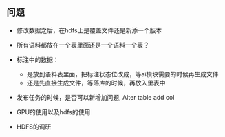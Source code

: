 ## 问题



- 修改数据之后，在hdfs上是覆盖文件还是新添一个版本



- 所有语料都放在一个表里面还是一个语料一个表？
- 标注中的数据：
  - 是放到语料表里面，把标注状态位改成，等ai模块需要的时候再生成文件
  - 还是先直接生成文件，等落库的时候，再放入里表中
- 发布任务的时候，是否可以新增加问题, Alter table add col

- GPU的使用以及hdfs的使用

- HDFS的调研

